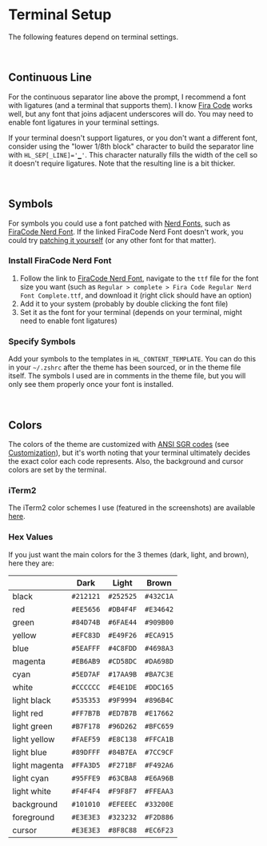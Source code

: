 # Terminal Setup
The following features depend on terminal settings.

<br>


## Continuous Line
For the continuous separator line above the prompt, I recommend a font with ligatures (and a terminal that supports them). I know [Fira Code](https://github.com/tonsky/FiraCode) works well, but any font that joins adjacent underscores will do. You may need to enable font ligatures in your terminal settings.

If your terminal doesn't support ligatures, or you don't want a different font, consider using the "lower 1/8th block" character to build the separator line with `HL_SEP[_LINE]='▁'`. This character naturally fills the width of the cell so it doesn't require ligatures. Note that the resulting line is a bit thicker.

<br>


## Symbols
For symbols you could use a font patched with [Nerd Fonts](https://www.nerdfonts.com/), such as [FiraCode Nerd Font](https://github.com/ryanoasis/nerd-fonts/tree/master/patched-fonts/FiraCode). If the linked FiraCode Nerd Font doesn't work, you could try [patching it yourself](https://github.com/ryanoasis/nerd-fonts#font-patcher) (or any other font for that matter).

### Install FiraCode Nerd Font
1. Follow the link to [FiraCode Nerd Font](https://github.com/ryanoasis/nerd-fonts/tree/master/patched-fonts/FiraCode), navigate to the `ttf` file for the font size you want (such as `Regular > complete > Fira Code Regular Nerd Font Complete.ttf`, and download it (right click should have an option)
1. Add it to your system (probably by double clicking the font file)
1. Set it as the font for your terminal (depends on your terminal, might need to enable font ligatures)

### Specify Symbols
Add your symbols to the templates in `HL_CONTENT_TEMPLATE`. You can do this in your `~/.zshrc` after the theme has been sourced, or in the theme file itself. The symbols I used are in comments in the theme file, but you will only see them properly once your font is installed.

<br>


## Colors
The colors of the theme are customized with [ANSI SGR codes](https://en.wikipedia.org/wiki/ANSI_escape_code#SGR_(Select_Graphic_Rendition)_parameters) (see [Customization](Customization.md)), but it's worth noting that your terminal ultimately decides the exact color each code represents. Also, the background and cursor colors are set by the terminal.

### iTerm2
The iTerm2 color schemes I use (featured in the screenshots) are available [here](https://github.com/Moarram/dotfiles/tree/main/itermcolors).

### Hex Values
If you just want the main colors for the 3 themes (dark, light, and brown), here they are:

|               | Dark      | Light     | Brown     |
|---------------|-----------|-----------|-----------|
| black         | `#212121` | `#252525` | `#432C1A` |
| red           | `#EE5656` | `#DB4F4F` | `#E34642` |
| green         | `#84D74B` | `#6FAE44` | `#909B00` |
| yellow        | `#EFC83D` | `#E49F26` | `#ECA915` |
| blue          | `#5EAFFF` | `#4C8FDD` | `#4698A3` |
| magenta       | `#EB6AB9` | `#CD58DC` | `#DA698D` |
| cyan          | `#5ED7AF` | `#17AA9B` | `#BA7C3E` |
| white         | `#CCCCCC` | `#E4E1DE` | `#DDC165` |
| light black   | `#535353` | `#9F9994` | `#896B4C` |
| light red     | `#FF7B7B` | `#ED7B7B` | `#E17662` |
| light green   | `#B7F178` | `#96D262` | `#BFC659` |
| light yellow  | `#FAEF59` | `#E8C138` | `#FFCA1B` |
| light blue    | `#89DFFF` | `#84B7EA` | `#7CC9CF` |
| light magenta | `#FFA3D5` | `#F271BF` | `#F492A6` |
| light cyan    | `#95FFE9` | `#63CBA8` | `#E6A96B` |
| light white   | `#F4F4F4` | `#F9F8F7` | `#FFEAA3` |
| background    | `#101010` | `#EFEEEC` | `#33200E` |
| foreground    | `#E3E3E3` | `#323232` | `#F2D886` |
| cursor        | `#E3E3E3` | `#8F8C88` | `#EC6F23` |
